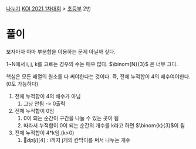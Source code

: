 [나누기](https://www.acmicpc.net/problem/21757)
[KOI 2021 1차대회](https://www.acmicpc.net/category/528) > [초등부](https://www.acmicpc.net/category/detail/2540) 2번

# 풀이
보자마자 아마 부분합을 이용하는 문제 아닐까 싶다. 

1~N에서 i, j, k를 고르는 경우의 수는 매우 많다. 
$\binom{N}{3}$ 은 너무 크다.

핵심은 모든 배열의 원소를 다 써야한다는 것이다. 
즉, 전체 누적합이 4의 배수여야한다. (0도 가능하다)

1. 전체 누적합이 4의 배수가 아님
	1. 그냥 안됨 -> 0출력
2. 전체 누적합이 0임
	1. 0이 되는 순간이 구간을 나눌 수 있는 곳이 됨
	2. 따라서 누적합이 0이 되는 순간의 개수를 k라고 하면 $\binom{k}{3}$이 됨
3. 전체 누적합이 4*k임.(k>0)
	1. $dp[i][4]$ : $i$까지 j개의 칸막이를 써서 나누는 개수


